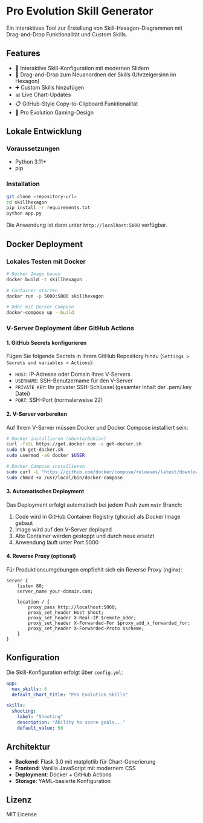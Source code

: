 # Pro Evolution Skill Generator

Ein interaktives Tool zur Erstellung von Skill-Hexagon-Diagrammen mit Drag-and-Drop Funktionalität und Custom Skills.

## Features

- 🎯 Interaktive Skill-Konfiguration mit modernen Slidern
- 🔄 Drag-and-Drop zum Neuanordnen der Skills (Uhrzeigersinn im Hexagon)
- ➕ Custom Skills hinzufügen
- 📊 Live Chart-Updates
- 📋 GitHub-Style Copy-to-Clipboard Funktionalität
- 🎨 Pro Evolution Gaming-Design

## Lokale Entwicklung

### Voraussetzungen
- Python 3.11+
- pip

### Installation
```bash
git clone <repository-url>
cd skillhexagon
pip install -r requirements.txt
python app.py
```

Die Anwendung ist dann unter `http://localhost:5000` verfügbar.

## Docker Deployment

### Lokales Testen mit Docker
```bash
# Docker Image bauen
docker build -t skillhexagon .

# Container starten
docker run -p 5000:5000 skillhexagon

# Oder mit Docker Compose
docker-compose up --build
```

### V-Server Deployment über GitHub Actions

#### 1. GitHub Secrets konfigurieren
Fügen Sie folgende Secrets in Ihrem GitHub Repository hinzu (`Settings > Secrets and variables > Actions`):

- `HOST`: IP-Adresse oder Domain Ihres V-Servers
- `USERNAME`: SSH-Benutzername für den V-Server
- `PRIVATE_KEY`: Ihr privater SSH-Schlüssel (gesamter Inhalt der .pem/.key Datei)
- `PORT`: SSH-Port (normalerweise 22)

#### 2. V-Server vorbereiten
Auf Ihrem V-Server müssen Docker und Docker Compose installiert sein:

```bash
# Docker installieren (Ubuntu/Debian)
curl -fsSL https://get.docker.com -o get-docker.sh
sudo sh get-docker.sh
sudo usermod -aG docker $USER

# Docker Compose installieren
sudo curl -L "https://github.com/docker/compose/releases/latest/download/docker-compose-$(uname -s)-$(uname -m)" -o /usr/local/bin/docker-compose
sudo chmod +x /usr/local/bin/docker-compose
```

#### 3. Automatisches Deployment
Das Deployment erfolgt automatisch bei jedem Push zum `main` Branch:

1. Code wird in GitHub Container Registry (ghcr.io) als Docker Image gebaut
2. Image wird auf den V-Server deployed
3. Alte Container werden gestoppt und durch neue ersetzt
4. Anwendung läuft unter Port 5000

#### 4. Reverse Proxy (optional)
Für Produktionsumgebungen empfiehlt sich ein Reverse Proxy (nginx):

```nginx
server {
    listen 80;
    server_name your-domain.com;

    location / {
        proxy_pass http://localhost:5000;
        proxy_set_header Host $host;
        proxy_set_header X-Real-IP $remote_addr;
        proxy_set_header X-Forwarded-For $proxy_add_x_forwarded_for;
        proxy_set_header X-Forwarded-Proto $scheme;
    }
}
```

## Konfiguration

Die Skill-Konfiguration erfolgt über `config.yml`:

```yaml
app:
  max_skills: 6
  default_chart_title: "Pro Evolution Skills"

skills:
  shooting:
    label: "Shooting"
    description: "Ability to score goals..."
    default_value: 50
```

## Architektur

- **Backend**: Flask 3.0 mit matplotlib für Chart-Generierung
- **Frontend**: Vanilla JavaScript mit modernem CSS
- **Deployment**: Docker + GitHub Actions
- **Storage**: YAML-basierte Konfiguration

## Lizenz

MIT License
